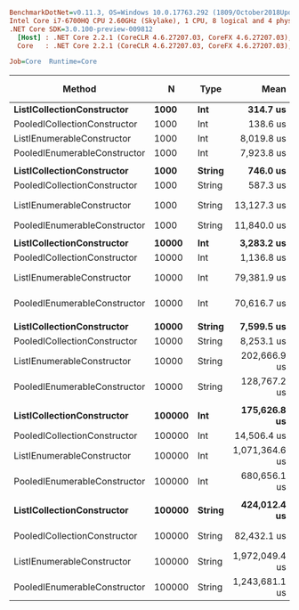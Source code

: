 ``` ini

BenchmarkDotNet=v0.11.3, OS=Windows 10.0.17763.292 (1809/October2018Update/Redstone5)
Intel Core i7-6700HQ CPU 2.60GHz (Skylake), 1 CPU, 8 logical and 4 physical cores
.NET Core SDK=3.0.100-preview-009812
  [Host] : .NET Core 2.2.1 (CoreCLR 4.6.27207.03, CoreFX 4.6.27207.03), 64bit RyuJIT
  Core   : .NET Core 2.2.1 (CoreCLR 4.6.27207.03, CoreFX 4.6.27207.03), 64bit RyuJIT

Job=Core  Runtime=Core  

```
|                       Method |      N |   Type |           Mean |         Error |        StdDev | Ratio | RatioSD | Gen 0/1k Op | Gen 1/1k Op | Gen 2/1k Op | Allocated Memory/Op |
|----------------------------- |------- |------- |---------------:|--------------:|--------------:|------:|--------:|------------:|------------:|------------:|--------------------:|
|   **ListICollectionConstructor** |   **1000** |    **Int** |       **314.7 us** |     **2.8038 us** |     **2.4855 us** |  **1.00** |    **0.00** |   **1290.0391** |           **-** |           **-** |          **3968.75 KB** |
| PooledICollectionConstructor |   1000 |    Int |       138.6 us |     0.6428 us |     0.5698 us |  0.44 |    0.00 |     12.6953 |           - |           - |            39.06 KB |
|   ListIEnumerableConstructor |   1000 |    Int |     8,019.8 us |    52.2032 us |    48.8309 us | 25.49 |    0.25 |   2687.5000 |           - |           - |          8273.44 KB |
| PooledIEnumerableConstructor |   1000 |    Int |     7,923.8 us |    39.9847 us |    35.4454 us | 25.18 |    0.22 |     15.6250 |           - |           - |            78.13 KB |
|                              |        |        |                |               |               |       |         |             |             |             |                     |
|   **ListICollectionConstructor** |   **1000** | **String** |       **746.0 us** |    **14.4624 us** |    **14.2040 us** |  **1.00** |    **0.00** |   **2556.6406** |           **-** |           **-** |             **7875 KB** |
| PooledICollectionConstructor |   1000 | String |       587.3 us |     3.7003 us |     3.4612 us |  0.79 |    0.02 |     12.6953 |           - |           - |            39.06 KB |
|   ListIEnumerableConstructor |   1000 | String |    13,127.3 us |    74.0515 us |    69.2678 us | 17.61 |    0.38 |   5281.2500 |           - |           - |         16265.63 KB |
| PooledIEnumerableConstructor |   1000 | String |    11,840.0 us |    72.2095 us |    64.0118 us | 15.86 |    0.32 |     15.6250 |           - |           - |            85.94 KB |
|                              |        |        |                |               |               |       |         |             |             |             |                     |
|   **ListICollectionConstructor** |  **10000** |    **Int** |     **3,283.2 us** |    **17.8233 us** |    **16.6719 us** |  **1.00** |    **0.00** |  **12656.2500** |           **-** |           **-** |            **39125 KB** |
| PooledICollectionConstructor |  10000 |    Int |     1,136.8 us |     3.9015 us |     3.4586 us |  0.35 |    0.00 |     11.7188 |           - |           - |            39.06 KB |
|   ListIEnumerableConstructor |  10000 |    Int |    79,381.9 us |   593.6112 us |   495.6922 us | 24.16 |    0.17 |  41571.4286 |           - |           - |        128367.19 KB |
| PooledIEnumerableConstructor |  10000 |    Int |    70,616.7 us |   264.3000 us |   247.2264 us | 21.51 |    0.14 |           - |           - |           - |            78.13 KB |
|                              |        |        |                |               |               |       |         |             |             |             |                     |
|   **ListICollectionConstructor** |  **10000** | **String** |     **7,599.5 us** |    **81.1423 us** |    **75.9006 us** |  **1.00** |    **0.00** |  **24984.3750** |           **-** |           **-** |          **78187.5 KB** |
| PooledICollectionConstructor |  10000 | String |     8,253.1 us |    32.6712 us |    28.9622 us |  1.09 |    0.01 |           - |           - |           - |            39.06 KB |
|   ListIEnumerableConstructor |  10000 | String |   202,666.9 us | 1,296.4790 us | 1,149.2949 us | 26.66 |    0.28 |  41333.3333 |  41333.3333 |  41333.3333 |        256359.38 KB |
| PooledIEnumerableConstructor |  10000 | String |   128,767.2 us |   542.4546 us |   480.8719 us | 16.94 |    0.19 |           - |           - |           - |            85.94 KB |
|                              |        |        |                |               |               |       |         |             |             |             |                     |
|   **ListICollectionConstructor** | **100000** |    **Int** |   **175,626.8 us** |   **894.4694 us** |   **836.6872 us** |  **1.00** |    **0.00** |  **28666.6667** |  **28666.6667** |  **28666.6667** |        **390900.86 KB** |
| PooledICollectionConstructor | 100000 |    Int |    14,506.4 us |    80.1430 us |    74.9658 us |  0.08 |    0.00 |           - |           - |           - |            39.06 KB |
|   ListIEnumerableConstructor | 100000 |    Int | 1,071,364.6 us | 6,071.6854 us | 5,679.4583 us |  6.10 |    0.05 | 220000.0000 | 181000.0000 | 178000.0000 |       1025120.55 KB |
| PooledIEnumerableConstructor | 100000 |    Int |   680,656.1 us | 3,366.9135 us | 3,149.4130 us |  3.88 |    0.03 |           - |           - |           - |            78.13 KB |
|                              |        |        |                |               |               |       |         |             |             |             |                     |
|   **ListICollectionConstructor** | **100000** | **String** |   **424,012.4 us** | **9,791.5408 us** | **9,159.0133 us** |  **1.00** |    **0.00** |  **16000.0000** |  **16000.0000** |  **16000.0000** |        **781406.25 KB** |
| PooledICollectionConstructor | 100000 | String |    82,432.1 us |   262.2249 us |   218.9697 us |  0.19 |    0.00 |           - |           - |           - |            39.06 KB |
|   ListIEnumerableConstructor | 100000 | String | 1,972,049.4 us | 6,083.7785 us | 5,393.1112 us |  4.64 |    0.10 | 373000.0000 | 334000.0000 | 331000.0000 |        2049194.8 KB |
| PooledIEnumerableConstructor | 100000 | String | 1,243,681.1 us | 4,863.6209 us | 4,061.3437 us |  2.94 |    0.06 |           - |           - |           - |            85.94 KB |
